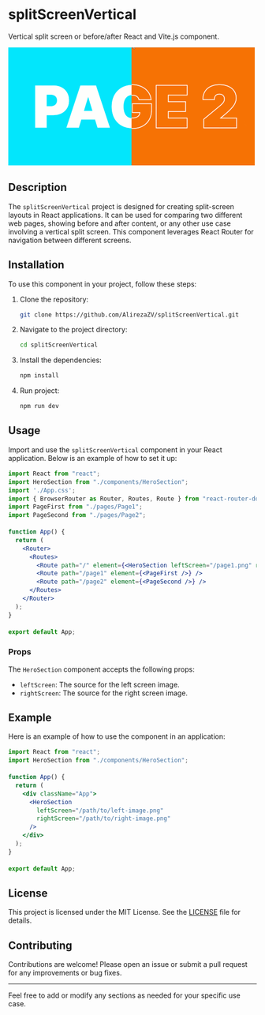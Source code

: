 # splitScreenVertical
Vertical split screen or before/after React and Vite.js component.

![Demo](https://github.com/AlirezaZV/splitScreenVertical/blob/main/public/header.gif)

## Description

The `splitScreenVertical` project is designed for creating split-screen layouts in React applications. It can be used for comparing two different web pages, showing before and after content, or any other use case involving a vertical split screen. This component leverages React Router for navigation between different screens.

## Installation

To use this component in your project, follow these steps:

1. Clone the repository:
   ```sh
   git clone https://github.com/AlirezaZV/splitScreenVertical.git
   ```
2. Navigate to the project directory:
   ```sh
   cd splitScreenVertical
   ```
3. Install the dependencies:
   ```sh
   npm install
   ```
4. Run project:
   ```sh
   npm run dev
   ```
## Usage

Import and use the `splitScreenVertical` component in your React application. Below is an example of how to set it up:

```jsx
import React from "react";
import HeroSection from "./components/HeroSection";
import './App.css';
import { BrowserRouter as Router, Routes, Route } from "react-router-dom";
import PageFirst from "./pages/Page1";
import PageSecond from "./pages/Page2";

function App() {
  return (
    <Router>
      <Routes>
        <Route path="/" element={<HeroSection leftScreen="/page1.png" rightScreen="/page2.png" />} />
        <Route path="/page1" element={<PageFirst />} />
        <Route path="/page2" element={<PageSecond />} />
      </Routes>
    </Router>
  );
}

export default App;
```

### Props

The `HeroSection` component accepts the following props:

- `leftScreen`: The source for the left screen image.
- `rightScreen`: The source for the right screen image.

## Example

Here is an example of how to use the component in an application:

```jsx
import React from "react";
import HeroSection from "./components/HeroSection";

function App() {
  return (
    <div className="App">
      <HeroSection
        leftScreen="/path/to/left-image.png"
        rightScreen="/path/to/right-image.png"
      />
    </div>
  );
}

export default App;
```

## License

This project is licensed under the MIT License. See the [LICENSE](LICENSE) file for details.

## Contributing

Contributions are welcome! Please open an issue or submit a pull request for any improvements or bug fixes.

---

Feel free to add or modify any sections as needed for your specific use case.
